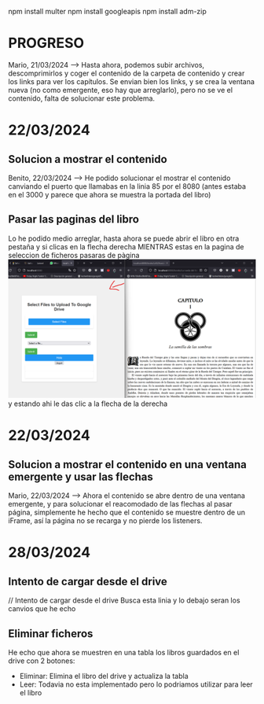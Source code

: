 npm install multer
npm install googleapis
npm install adm-zip

# PROGRESO
Mario, 21/03/2024 --> Hasta ahora, podemos subir archivos, descomprimirlos y coger el contenido de la carpeta de contenido y crear los links para ver los capítulos.
Se envian bien los links, y se crea la ventana nueva (no como emergente, eso hay que arreglarlo), pero no se ve el contenido, falta de solucionar este problema.

# 22/03/2024
## Solucion a mostrar el contenido
Benito, 22/03/2024 --> He podido solucionar el mostrar el contenido canviando el puerto que llamabas en la linia 85
por el 8080 (antes estaba en el 3000 y parece que ahora se muestra la portada del libro)
## Pasar las paginas del libro
Lo he podido medio arreglar, hasta ahora se puede abrir el libro en otra pestaña y si clicas en la flecha derecha MIENTRAS estas en la pagina de seleccion de ficheros pasaras de pàgina
![alt text](image-4.png)
y estando ahi le das clic a la flecha de la derecha

# 22/03/2024
## Solucion a mostrar el contenido en una ventana emergente y usar las flechas
Mario, 22/03/2024 --> Ahora el contenido se abre dentro de una ventana emergente, y para solucionar el reacomodado de las flechas al pasar página, simplemente he hecho que el contenido se muestre dentro de un iFrame, así la página no se recarga y no pierde los listeners.

# 28/03/2024
## Intento de cargar desde el drive
 // Intento de cargar desde el drive
 Busca esta linia y lo debajo seran los canvios que he echo
## Eliminar ficheros
He echo que ahora se muestren en una tabla los libros guardados en el drive con 2 botones:
- Eliminar: Elimina el libro del drive y actualiza la tabla
- Leer: Todavia no esta implementado pero lo podriamos utilizar para leer el libro